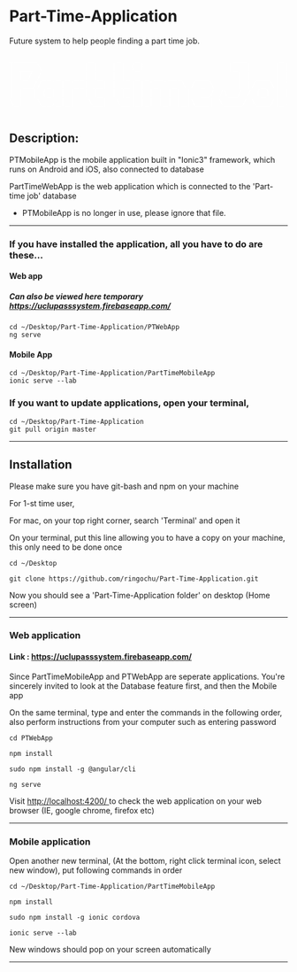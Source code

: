 # Part-Time-Application
Future system to help people finding a part time job.
<pre style="color:white;">
______           _     _   _                    ___       _        
| ___ \         | |   | | (_)                  |_  |     | |        
| |_/ /__ _ _ __| |_  | |_ _ _ __ ___   ___      | | ___ | |__    
|  __// _` | '__| __| | __| | '_ ` _ \ / _ \     | |/ _ \| '_ \  
| |  | (_| | |  | |_  | |_| | | | | | |  __/ /\__/ / (_) | |_) | 
\_|   \__,_|_|   \__|  \__|_|_| |_| |_|\___| \____/ \___/|_.__/  
 </pre>

## Description:

PTMobileApp is the mobile application built in "Ionic3" framework, which runs on Android and iOS, also connected to database
<br>

PartTimeWebApp is the web application which is connected to the 'Part-time job' database
<br>

* PTMobileApp is no longer in use, please ignore that file.

<hr>

### If you have installed the application, all you have to do are these...
 
 #### Web app 
 
 ##### Can also be viewed here temporary https://uclupasssystem.firebaseapp.com/
``` Put the following lines on your terminal 
cd ~/Desktop/Part-Time-Application/PTWebApp
ng serve
```
  #### Mobile App
  ```
  cd ~/Desktop/Part-Time-Application/PartTimeMobileApp
  ionic serve --lab
  ```
  
### If you want to update applications, open your terminal, 
  ```
  cd ~/Desktop/Part-Time-Application
  git pull origin master
  ```
<hr>

## Installation 

Please make sure you have git-bash and npm on your machine
<br>

For 1-st time user,

For mac, on your top right corner, search 'Terminal' and open it

On your terminal, put this line allowing you to have a copy on your machine, this only need to be done once

```
cd ~/Desktop
```
```
git clone https://github.com/ringochu/Part-Time-Application.git
```

Now you should see a 'Part-Time-Application folder' on desktop (Home screen)
<hr>


### Web application 

#### Link : <a href="https://uclupasssystem.firebaseapp.com/">https://uclupasssystem.firebaseapp.com/</a>

Since PartTimeMobileApp and PTWebApp are seperate applications.
You're sincerely invited to look at the Database feature first, and then the Mobile app

On the same terminal, type and enter the commands in the following order, also perform instructions from your computer such as entering password

```shell
cd PTWebApp
```
```
npm install
```
```shell
sudo npm install -g @angular/cli 
```

```shell
ng serve
```
Visit <a href='http://localhost:4200/'> http://localhost:4200/ </a> to check the web application on your web browser (IE, google chrome, firefox etc)

<hr> 

### Mobile application

Open another new terminal, (At the bottom, right click terminal icon, select new window), put following commands in order
```
cd ~/Desktop/Part-Time-Application/PartTimeMobileApp
```
```
npm install
```
```
sudo npm install -g ionic cordova
```
```
ionic serve --lab
```
New windows should pop on your screen automatically 

<hr>

